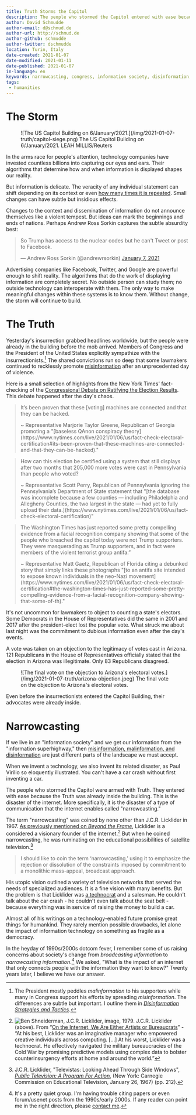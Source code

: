 ```yaml
---
title: Truth Storms the Capitol
description: The people who stormed the Capitol entered with ease because the Truth was already inside the building. The result of small realities, narrowly cast.
author: David Schmudde
author-email: d@schmud.de
author-url: http://schmud.de
author-github: schmudde
author-twitter: dschmudde
location: Turin, Italy
date-created: 2021-01-07
date-modified: 2021-01-11
date-published: 2021-01-07
in-language: en
keywords: narrowcasting, congress, information society, disinformation, malinformation, misinformation
tags:
 - humanities
---
```



# The Storm

<figure>
![The US Capitol Building on 6/January/2021.](/img/2021-01-07-truth/capitol-siege.png) The US Capitol Building on 6/January/2021. LEAH MILLIS/Reuters
</figure>

In the arms race for people's attention, technology companies have invested countless billions into capturing our eyes and ears. Their algorithms that determine how and when information is displayed shapes our reality.

But information is delicate. The veracity of any individual statement can shift depending on its context or even [how many times it is repeated](https://www.niemanlab.org/2020/08/what-makes-fake-news-feel-true-when-it-isnt-for-one-thing-hearing-it-over-and-over-again/). Small changes can have subtle but insidious effects.

Changes to the context and dissemination of information do not announce themselves like a violent tempest. But ideas can mark the beginnings and ends of nations. Perhaps Andrew Ross Sorkin captures the subtle absurdity best:

<blockquote class="twitter-tweet" data-dnt="true" data-theme="light"><p lang="en" dir="ltr">So Trump has access to the nuclear codes but he can&#39;t Tweet or post to Facebook.</p>&mdash; Andrew Ross Sorkin (@andrewrsorkin) <a href="https://twitter.com/andrewrsorkin/status/1347004068229644292?ref_src=twsrc%5Etfw">January 7, 2021</a></blockquote> <script async src="https://platform.twitter.com/widgets.js" charset="utf-8"></script>

Advertising companies like Facebook, Twitter, and Google are powerful enough to shift reality. The algorithms that do the work of displaying information are completely secret. No outside person can study them; no outside technology can interoperate with them. The only way to make meaningful changes within these systems is to know them. Without change, the storm will continue to build.

# The Truth

Yesterday's insurrection grabbed headlines worldwide, but the people were already in the building before the mob arrived. Members of Congress and the President of the United States explicitly sympathize with the insurrectionists.[^disinformation] The shared convictions run so deep that some lawmakers continued to recklessly promote [misinformation](https://schmud.de/posts/2020-05-29-disinformation-strategies.html) after an unprecedented day of violence.

[^disinformation]: The President mostly peddles *malinformation* to his supporters while many in Congress support his efforts by spreading *misinformation*. The differences are subtle but important. I outline them in [*Disinformation Strategies and Tactics*](https://schmud.de/posts/2020-05-29-disinformation-strategies.html).

Here is a small selection of highlights from the New York Times' fact-checking of the [ Congressional Debate on Ratifying the Election Results](https://www.nytimes.com/live/2021/01/06/us/fact-check-electoral-certification). This debate happened after the day's chaos.


> It’s been proven that these [voting] machines are connected and that they can be hacked.
>
> <footer>
> ~ Representative Marjorie Taylor Greene, Republican of Georgia promoting a "[baseless QAnon conspiracy theory](https://www.nytimes.com/live/2021/01/06/us/fact-check-electoral-certification#its-been-proven-that-these-machines-are-connected-and-that-they-can-be-hacked)."
> </footer>

> How can this election be certified using a system that still displays after two months that 205,000 more votes were cast in Pennsylvania than people who voted?
>
> <footer>
> ~ Representative Scott Perry, Republican of Pennsylvania ignoring the Pennsylvania’s Department of State statement that "[the database was incomplete because a few counties — including Philadelphia and Allegheny Counties, the two largest in the state — had yet to fully upload their data.](https://www.nytimes.com/live/2021/01/06/us/fact-check-electoral-certification)"
> </footer>

> The Washington Times has just reported some pretty compelling evidence from a facial recognition company showing that some of the people who breached the capitol today were not Trump supporters. They were masquerading as Trump supporters, and in fact were members of the violent terrorist group antifa.”
>
> <footer>
> ~ Representative Matt Gaetz, Republican of Florida citing a debunked story that simply links these photographs "[to an antifa site intended to expose known individuals in the neo-Nazi movement](https://www.nytimes.com/live/2021/01/06/us/fact-check-electoral-certification#the-washington-times-has-just-reported-some-pretty-compelling-evidence-from-a-facial-recognition-company-showing-that-some-of-th)."
> </footer>

It's not uncommon for lawmakers to object to counting a state's electors. Some Democrats in the House of Representatives did the same in 2001 and 2017 after the president-elect lost the popular vote. What struck me about last night was the commitment to dubious information even after the day's events.

A vote was taken on an objection to the legitimacy of votes cast in Arizona. 121 Republicans in the House of Representatives officially stated that the election in Arizona was illegitimate. Only 83 Republicans disagreed.

<figure>
![The final vote on the objection to Arizona's electoral votes.](/img/2021-01-07-truth/arizona-objection.jpeg) The final vote on the objection to Arizona's electoral votes.
</figure>

Even before the insurrectionists entered the Capitol Building, their advocates were already inside.

# Narrowcasting

If we live in an "information society" and we get our information from the "information superhighway," then [misinformation, malinformation, and disinformation](https://schmud.de/posts/2020-05-29-disinformation-strategies.html) are just different parts of the landscape we must accept.

When we invent a technology, we also invent its related disaster, as Paul Virilio so eloquently illustrated. You can't have a car crash without first inventing a car.

The people who stormed the Capitol were armed with Truth. They entered with ease because the Truth was already inside the building. This is the disaster of the internet. More specifically, it is the disaster of a type of communication that the internet enables called "narrowcasting."

The term "narrowcasting" was coined by none other than J.C.R. Licklider in 1967. [As previously mentioned on *Beyond the Frame*](https://schmud.de/posts/2020-06-23-internet-community.html), Licklider is a considered a visionary founder of the internet.[^licklider-1] But when he coined narrowcasting, he was ruminating on the educational possibilities of satellite television.[^licklider-2]

[^licklider-1]: ![Ben Shneiderman, [*J.C.R. Licklider*](https://computerhistory.org/blog/computer-pioneers-photos-from-the-field/?key=computer-pioneers-photos-from-the-field), image, 1979.](/img/2020-06-23-internet-community/licklider-shneiderman-1979.jpg) J.C.R. Licklider (above). From &ldquo;[On the Internet, We Are Either Artists or Bureaucrats](https://schmud.de/posts/2020-06-23-internet-community.html)&rdquo; - &ldquo;At his best, Licklider was an imaginative manager who empowered creative individuals across computing. [...] At his worst, Licklider was a technocrat. He effectively navigated the military bureaucracies of the Cold War by promising predictive models using complex data to bolster counterinsurgency efforts at home and around the world.&rdquo;

[^licklider-2]: J.C.R. Licklider, "Televistas: Looking Ahead Through Side Windows", [*Public Television: A Program For Action*](https://current.org/1967/01/carnegie-i/), (New York: Carnegie Commission on Educational Television, January 26, 1967) (pp. 212).

> I should like to coin the term ‘narrowcasting,’ using it to emphasize the rejection or dissolution of the constraints imposed by commitment to a monolithic mass-appeal, broadcast approach.

His utopic vision outlined a variety of television networks that served the needs of specialized audiences. It is a fine vision with many benefits. But the problem is that Licklider was [a technocrat](https://schmud.de/posts/2020-06-23-internet-community.html) and a salesman. He couldn't talk about the car crash - he couldn't even talk about the seat belt - because everything was in service of raising the money to build a car.

Almost all of his writings on a technology-enabled future promise great things for humankind. They rarely mention possible drawbacks, let alone the impact of information technology on something as fragile as a democracy.

In the heyday of 1990s/2000s dotcom fever, I remember some of us raising concerns about society's change from *broadcasting information* to *narrowcasting information*.[^concerns] We asked, "What is the impact of an internet that only connects people with the information they want to know?" Twenty years later, I believe we have our answer.

[^concerns]: It's a pretty quiet group. I'm having trouble citing papers or even forum/usenet posts from the 1990s/early 2000s. If any reader can point me in the right direction, please [contact me](https://schmud.de/pages/about.html).
